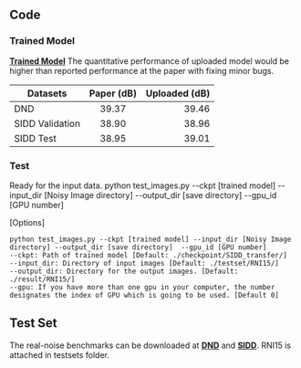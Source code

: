 ## Code
### Trained Model
[**Trained Model**](https://drive.google.com/drive/folders/1vajSO5pDaGDvTbL9caPe7uXi5TB-P-U9?usp=sharing)
The quantitative performance of uploaded model would be higher than reported performance at the paper with fixing minor bugs.

| Datasets      | Paper (dB)           | Uploaded (dB)  |
| ------------- |:-------------:| -----:|
| DND      | 39.37 | 39.46 |
| SIDD Validation      | 38.90       | 38.96  |
| SIDD Test | 38.95     | 39.01 |

### Test
Ready for the input data.
python test_images.py --ckpt [trained model] --input_dir [Noisy Image directory] --output_dir [save directory]  --gpu_id [GPU number]

[Options]
```
python test_images.py --ckpt [trained model] --input_dir [Noisy Image directory] --output_dir [save directory]  --gpu_id [GPU number]
--ckpt: Path of trained model [Default: ./checkpoint/SIDD_transfer/]
--input_dir: Directory of input images [Default: ./testset/RNI15/]
--output_dir: Directory for the output images. [Default: ./result/RNI15/]
--gpu: If you have more than one gpu in your computer, the number designates the index of GPU which is going to be used. [Default 0]
```

## Test Set
The real-noise benchmarks can be downloaded at [**DND**](https://noise.visinf.tu-darmstadt.de/)
and [**SIDD**](https://www.eecs.yorku.ca/~kamel/sidd/benchmark.php).
RNI15 is attached in testsets folder.
